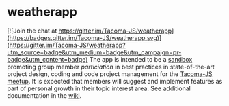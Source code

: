 weatherapp
==========

[![Join the chat at https://gitter.im/Tacoma-JS/weatherapp](https://badges.gitter.im/Tacoma-JS/weatherapp.svg)](https://gitter.im/Tacoma-JS/weatherapp?utm_source=badge&utm_medium=badge&utm_campaign=pr-badge&utm_content=badge)
The app is intended to be a [sandbox](http://en.wikipedia.org/wiki/Sandbox_%28software_development%29) promoting group member *particiation* in best practices in state-of-the-art project design, coding and code project management for the [Tacoma-JS meetup](http://www.meetup.com/Tacoma-JS/).  It is expected that members will suggest and implement features as part of personal growth in their topic interest area.  See additional documentation in the [wiki](https://github.com/Tacoma-JS/weatherapp/wiki).
